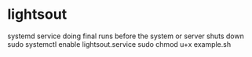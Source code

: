 # lightsout
systemd service doing final runs before the system or server shuts down <br>
sudo systemctl enable lightsout.service
sudo chmod u+x example.sh
